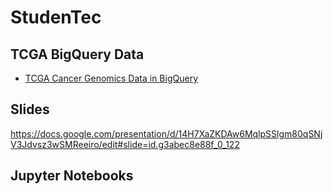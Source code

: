 # StudenTec

## TCGA BigQuery Data
- [TCGA Cancer Genomics Data in BigQuery](http://googlegenomics.readthedocs.io/en/latest/use_cases/discover_public_data/isb_cgc_data.html)

## Slides

https://docs.google.com/presentation/d/14H7XaZKDAw6MqlpSSlgm80qSNjV3Jdvsz3wSMReeiro/edit#slide=id.g3abec8e88f_0_122

## Jupyter Notebooks
